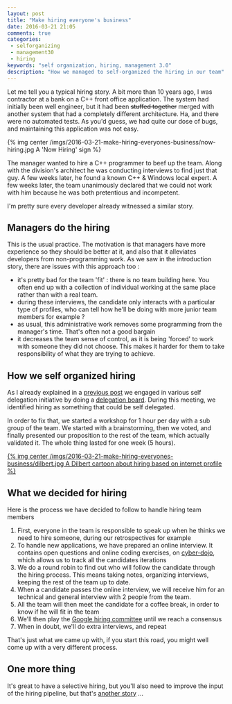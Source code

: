 ```yaml
---
layout: post
title: "Make hiring everyone's business"
date: 2016-03-21 21:05
comments: true
categories:
 - selforganizing
 - management30
 - hiring
keywords: "self organization, hiring, management 3.0"
description: "How we managed to self-organized the hiring in our team"
---
```

Let me tell you a typical hiring story. A bit more than 10 years ago, I was contractor at a bank on a C++ front office application. The system had initially been well engineer, but it had been ~~stuffed together~~ merged with another system that had a completely different architecture. Ha, and there were no automated tests. As you'd guess, we had quite our dose of bugs, and maintaining this application was not easy.

{% img center /imgs/2016-03-21-make-hiring-everyones-business/now-hiring.jpg A 'Now Hiring' sign %}

The manager wanted to hire a C++ programmer to beef up the team. Along with the division's architect he was conducting interviews to find just that guy. A few weeks later, he found a known C++ & Windows local expert. A few weeks later, the team unanimously declared that we could not work with him because he was both pretentious and incompetent.

I'm pretty sure every developer already witnessed a similar story.

## Managers do the hiring

This is the usual practice. The motivation is that managers have more experience so they should be better at it, and also that it alleviates developers from non-programming work. As we saw in the introduction story, there are issues with this approach too :

* it's pretty bad for the team 'fit' : there is no team building here. You often end up with a collection of individual working at the same place rather than with a real team.
* during these interviews, the candidate only interacts with a particular type of profiles, who can tell how he'll be doing with more junior team members for example ?
* as usual, this administrative work removes some programming from the manager's time. That's often not a good bargain
* it decreases the team sense of control, as it is being 'forced' to work with someone they did not choose. This makes it harder for them to take responsibility of what they are trying to achieve.

## How we self organized hiring

As I already explained in a [previous post](/stop-feeling-like-a-kid-everytime-you-ask-a-day-off/) we engaged in various self delegation initiative by doing a [delegation board](https://management30.com/product/workouts/delegation-employee-engagement/). During this meeting, we identified hiring as something that could be self delegated.

In order to fix that, we started a workshop for 1 hour per day with a sub group of the team. We started with a brainstorming, then we voted, and finally presented our proposition to the rest of the team, which actually validated it. The whole thing lasted for one week (5 hours).

[{% img center /imgs/2016-03-21-make-hiring-everyones-business/dilbert.jpg A Dilbert cartoon about hiring based on internet profile %}](http://dilbert.com)

## What we decided for hiring

Here is the process we have decided to follow to handle hiring team members

1. First, everyone in the team is responsible to speak up when he thinks we need to hire someone, during our retrospectives for example
2. To handle new applications, we have prepared an online interview. It contains open questions and online coding exercises, on [cyber-dojo](http://www.cyber-dojo.org/), which allows us to track all the candidates iterations
3. We do a round robin to find out who will follow the candidate through the hiring process. This means taking notes, organizing interviews, keeping the rest of the team up to date.
4. When a candidate passes the online interview, we will receive him for an technical and general interview with 2 people from the team.
5. All the team will then meet the candidate for a coffee break, in order to know if he will fit in the team
6. We'll then play the [Google hiring committee](https://rework.withgoogle.com/print/guides/6053596147744768/) until we reach a consensus
7. When in doubt, we'll do extra interviews, and repeat

That's just what we came up with, if you start this road, you might well come up with a very different process.

## One more thing

It's great to have a selective hiring, but you'll also need to improve the input of the hiring pipeline, but that's [another story](/great-developers-are-free/) ...
